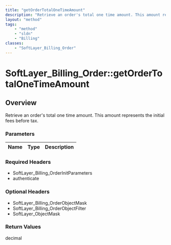```yaml
---
title: "getOrderTotalOneTimeAmount"
description: "Retrieve an order's total one time amount. This amount represents the initial fees before tax."
layout: "method"
tags:
    - "method"
    - "sldn"
    - "Billing"
classes:
    - "SoftLayer_Billing_Order"
---
```

# SoftLayer_Billing_Order::getOrderTotalOneTimeAmount
## Overview 
Retrieve an order's total one time amount. This amount represents the initial fees before tax.

### Parameters 
|Name | Type | Description |
| --- | --- | --- |


### Required Headers
* SoftLayer_Billing_OrderInitParameters
* authenticate

### Optional Headers
* SoftLayer_Billing_OrderObjectMask
* SoftLayer_Billing_OrderObjectFilter
* SoftLayer_ObjectMask

### Return Values
decimal

